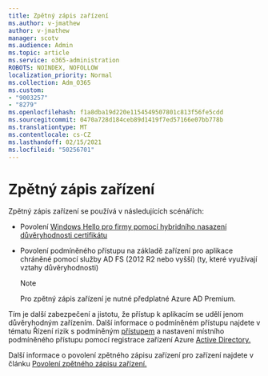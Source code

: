 ```yaml
---
title: Zpětný zápis zařízení
ms.author: v-jmathew
author: v-jmathew
manager: scotv
ms.audience: Admin
ms.topic: article
ms.service: o365-administration
ROBOTS: NOINDEX, NOFOLLOW
localization_priority: Normal
ms.collection: Adm_O365
ms.custom:
- "9003257"
- "8279"
ms.openlocfilehash: f1a8dba19d220e1154549507801c813f56fe5cdd
ms.sourcegitcommit: 0470a728d184ceb89d1419f7ed57166e07bb778b
ms.translationtype: MT
ms.contentlocale: cs-CZ
ms.lasthandoff: 02/15/2021
ms.locfileid: "50256701"
---
```

# <a name="device-writeback"></a>Zpětný zápis zařízení

Zpětný zápis zařízení se používá v následujících scénářích:

- Povolení [Windows Hello pro firmy pomocí hybridního nasazení důvěryhodnosti certifikátu](https://docs.microsoft.com/windows/security/identity-protection/hello-for-business/hello-hybrid-cert-trust-prereqs#device-registration)
- Povolení podmíněného přístupu na základě zařízení pro aplikace chráněné pomocí služby AD FS (2012 R2 nebo vyšší) (ty, které využívají vztahy důvěryhodnosti)

    > [!NOTE]
    > Pro zpětný zápis zařízení je nutné předplatné Azure AD Premium.

Tím je další zabezpečení a jistotu, že přístup k aplikacím se udělí jenom důvěryhodným zařízením. Další informace o podmíněném přístupu najdete v tématu Řízení rizik s podmíněným [přístupem](https://docs.microsoft.com/azure/active-directory/conditional-access/overview) a nastavení místního podmíněného přístupu pomocí registrace zařízení Azure [Active Directory.](https://docs.microsoft.com/azure/active-directory/devices/overview)

Další informace o povolení zpětného zápisu zařízení pro zařízení najdete v článku [Povolení zpětného zápisu zařízení.](https://docs.microsoft.com/azure/active-directory/hybrid/how-to-connect-device-writeback)
